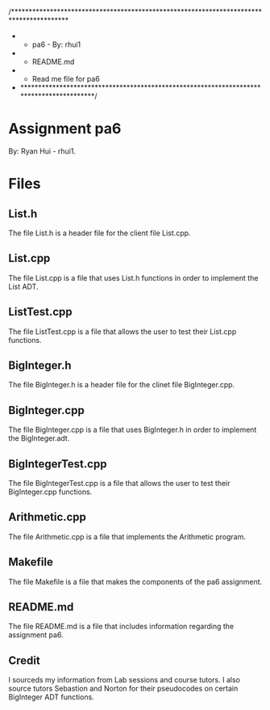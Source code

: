 /****************************************************************************************
 * *  pa6 - By: rhui1
 * *  README.md
 * *  Read me file for pa6
 * *****************************************************************************************/

# Assignment pa6
By: Ryan Hui - rhui1.

# Files
## List.h
The file List.h is a header file for the client file List.cpp.

## List.cpp
The file List.cpp is a file that uses List.h functions in order to implement the List ADT.

## ListTest.cpp
The file ListTest.cpp is a file that allows the user to test their List.cpp functions.

## BigInteger.h
The file BigInteger.h is a header file for the clinet file BigInteger.cpp.

## BigInteger.cpp
The file BigInteger.cpp is a file that uses BigInteger.h in order to implement the BigInteger.adt.

## BigIntegerTest.cpp
The file BigIntegerTest.cpp is a file that allows the user to test their BigInteger.cpp functions.

## Arithmetic.cpp
The file Arithmetic.cpp is a file that implements the Arithmetic program.

## Makefile
The file Makefile is a file that makes the components of the pa6 assignment.

## README.md
The file README.md is a file that includes information regarding the assignment pa6.

## Credit
I sourceds my information from Lab sessions and course tutors. I also source tutors Sebastion and Norton for their pseudocodes on certain BigInteger ADT functions.
